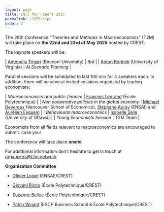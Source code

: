 ```yaml
---
layout: page
title: Call for Papers 2025
permalink: /2025/cfp/
order: 2
---
```



The 28th Conference "Theories and Methods in Macroeconomics" (T2M) will take place on 
__the 22nd and 23rd of May 2025__ hosted by CREST.

The keynote speakers will be:

| [Antonella Trigari](https://sites.google.com/view/antonellatrigari/home) (Bocconi University) | *tbd* |
| [Anton Korinek](https://www.korinek.com/) (University of Virginia) | *AI Scenario Planning* |

Parallel sessions will be scheduled to last 100 min for 4 speakers each. In addition, there will be several invited sessions organized by leading economists:


| *Macroeconomics and public finance* | [François Legrand](https://beatricecherrier.wordpress.com/about/)    (École Polytechnique) |
| *Non cooperative policies in the global economy* | [Michael Devereux](https://economics.ubc.ca/profile/michael-devereux/)      (Vancouver School of Economics), [Stéphane Auray](https://sites.google.com/site/stephaneauray/) (ENSAI) and [Aurélien Eyquem](http://aeyq.free.fr/)  |
| *Behavioural macroeconomics* | [Isabelle Salle](https://www.isabellesalle.net/)      (University of Ottawa)  |
| *Young Economists Session*                 | T2M Team                                                 |

Economists from all fields relevant to macroeconomics are encouraged to submit.  case your

The conference will take place  __onsite__.

For additional information don't hesitate to get in touch at [organizers@t2m.network](mailto:organizers@t2m.network)

__Organization Committee__

- [Olivier Loisel](https://olivierloisel.com//) (ENSAE/CREST)
- [Giovani Ricco](https://www.giovanni-ricco.com/) (École Polytechnique/CREST)
- [Suzanne Bellue](https://suzannebellue.github.io/) (École Polytechnique/CREST)
- [Pablo Winant](https://www.mosphere.fr) (ESCP Business School & École Polytechnique/CREST)

  </tbody>

</table>
